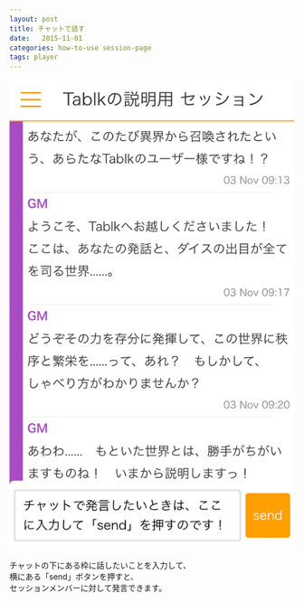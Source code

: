 ```yaml
---
layout: post
title: チャットで話す
date:   2015-11-01
categories: how-to-use session-page
tags: player
---
```


![](/assets/how-to-use/post-at-session-page/01.png)

チャットの下にある枠に話したいことを入力して、  
横にある「send」ボタンを押すと、  
セッションメンバーに対して発言できます。
